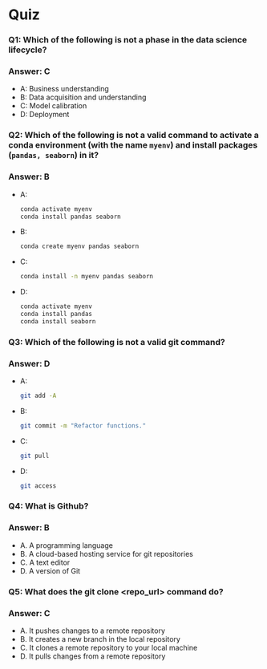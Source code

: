 # Quiz

### Q1: Which of the following is not a phase in the data science lifecycle? 
### Answer: C
- A: Business understanding
- B: Data acquisition and understanding
- C: Model calibration
- D: Deployment

### Q2: Which of the following is not a valid command to activate a conda environment (with the name `myenv`) and install packages (`pandas, seaborn`) in it?
### Answer: B
- A:

  ```bash
  conda activate myenv
  conda install pandas seaborn
  ```

- B:

  ```bash
  conda create myenv pandas seaborn
  ```

- C:

  ```bash
  conda install -n myenv pandas seaborn
  ```

- D:

  ```bash
  conda activate myenv
  conda install pandas
  conda install seaborn
  ```

### Q3: Which of the following is not a valid git command?
### Answer: D
- A:

  ```bash
  git add -A
  ```

- B:

  ```bash
  git commit -m "Refactor functions."
  ```

- C:

  ```bash
  git pull
  ```

- D:

  ```bash
  git access
  ```

### Q4: What is Github?
### Answer: B
- A. A programming language
- B. A cloud-based hosting service for git repositories
- C. A text editor
- D. A version of Git

### Q5: What does the git clone <repo_url> command do?
### Answer: C
- A. It pushes changes to a remote repository
- B. It creates a new branch in the local repository
- C. It clones a remote repository to your local machine
- D. It pulls changes from a remote repository
